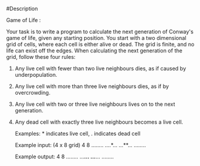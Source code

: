 #Description

Game of Life :

Your task is to write a program to calculate the next
generation of Conway's game of life, given any starting
position. You start with a two dimensional grid of cells,
where each cell is either alive or dead. The grid is finite,
and no life can exist off the edges. When calculating the
next generation of the grid, follow these four rules:

1. Any live cell with fewer than two live neighbours dies,
   as if caused by underpopulation.
2. Any live cell with more than three live neighbours dies,
   as if by overcrowding.
3. Any live cell with two or three live neighbours lives
   on to the next generation.
4. Any dead cell with exactly three live neighbours becomes
   a live cell.

   Examples: * indicates live cell, . indicates dead cell

   Example input: (4 x 8 grid)
    4 8
    ........
    ....*...
    ...**...
    ........


   Example output:
   4 8
   ........
   ...**...
   ...**...
   ........
